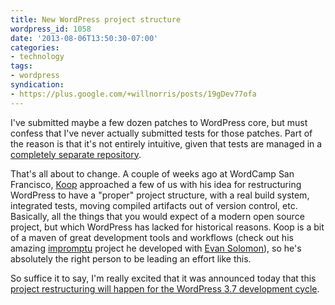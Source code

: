 ```yaml
---
title: New WordPress project structure
wordpress_id: 1058
date: '2013-08-06T13:50:30-07:00'
categories:
- technology
tags:
- wordpress
syndication:
- https://plus.google.com/+willnorris/posts/19gDev77ofa
---
```

I've submitted maybe a few dozen patches to WordPress core, but must confess that I've never actually submitted tests
for those patches.  Part of the reason is that it's not entirely intuitive, given that tests are managed in a
[completely separate repository](http://unit-tests.svn.wordpress.org/).  

That's all about to change. A couple of weeks ago at WordCamp San Francisco, [Koop](http://darylkoop.com/) approached a
few of us with his idea for restructuring WordPress to have a "proper" project structure, with a real build system,
integrated tests, moving compiled artifacts out of version control, etc.  Basically, all the things that you would
expect of a modern open source project, but which WordPress has lacked for historical reasons.  Koop is a bit of a maven
of great development tools and workflows (check out his amazing [impromptu](https://github.com/Impromptu) project he
developed with [Evan Solomon](http://evansolomon.me/)), so he's absolutely the right person to be leading an effort like
this.

So suffice it to say, I'm really excited that it was announced today that this [project restructuring will happen for
the WordPress 3.7 development cycle](http://make.wordpress.org/core/2013/08/06/a-new-frontier-for-core-development/).

